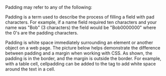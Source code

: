Padding may refer to any of the following:

 Padding is a term used to describe the process of filling a field with pad characters. For example, if a name field required ten characters and your name was "Bob" (3 characters) the field would be "Bob0000000" where the 0's are the padding characters.

 Padding is white space immediately surrounding an element or another object on a web page. The picture below helps demonstrate the difference between padding and a margin when working with CSS. As shown, the padding is in the border, and the margin is outside the border. For example, with a table cell, cellpadding can be added to the <table> tag to add white space around the text in a cell.

